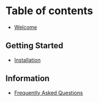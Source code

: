 # Table of contents

* [Welcome](README.md)

## Getting Started

* [Installation](getting-started/installation.md)

## Information

* [Frequently Asked Questions](information/faq.md)
